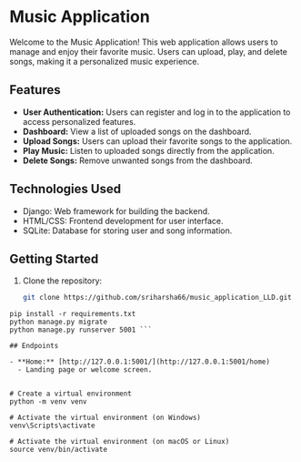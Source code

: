 # Music Application

Welcome to the Music Application! This web application allows users to manage and enjoy their favorite music. Users can upload, play, and delete songs, making it a personalized music experience.

## Features

- **User Authentication:** Users can register and log in to the application to access personalized features.
- **Dashboard:** View a list of uploaded songs on the dashboard.
- **Upload Songs:** Users can upload their favorite songs to the application.
- **Play Music:** Listen to uploaded songs directly from the application.
- **Delete Songs:** Remove unwanted songs from the dashboard.

## Technologies Used

- Django: Web framework for building the backend.
- HTML/CSS: Frontend development for user interface.
- SQLite: Database for storing user and song information.

## Getting Started

1. Clone the repository:

   ```bash
   git clone https://github.com/sriharsha66/music_application_LLD.git

```cd music_application_LLD
pip install -r requirements.txt
python manage.py migrate
python manage.py runserver 5001 ```

## Endpoints

- **Home:** [http://127.0.0.1:5001/](http://127.0.0.1:5001/home)
  - Landing page or welcome screen.


# Create a virtual environment
python -m venv venv

# Activate the virtual environment (on Windows)
venv\Scripts\activate

# Activate the virtual environment (on macOS or Linux)
source venv/bin/activate
